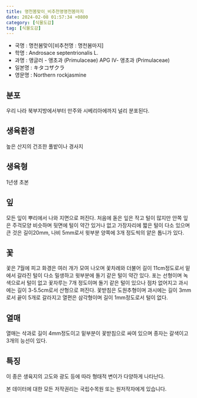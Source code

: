 ```yaml
---
title: 명천봄맞이_비추천명명천봄마지
date: 2024-02-08 01:57:34 +0800
category: [식물도감]
tag: [식물도감]
---
```




- 국명 : 명천봄맞이[비추천명 : 명천봄마지]
- 학명 : Androsace septentrionalis L.
- 과명 : 앵글러 - 앵초과 (Primulaceae) APG Ⅳ- 앵초과 (Primulaceae)
- 일본명 : キタコザクラ
- 영문명 : Northern rockjasmine


## 분포
우리 나라 북부지방에서부터 만주와 시베리아에까지 널리 분포된다.
## 생육환경
높은 산지의 건조한 풀밭이나 경사지 
## 생육형
1년생 초본
## 잎
모든 잎이 뿌리에서 나와 지면으로 퍼진다. 처음에 돋은 잎은 작고 털이 많지만 안쪽 잎은 주걱모양 비슷하며 뒷면에 털이 약간 있거나 없고 가장자리에 짧은 털이 다소 있으며 큰 것은 길이20mm, 나비 5mm로서 윗부분 양쪽에 3개 정도씩의 얕은 톱니가 있다.
## 꽃
꽃은 7월에 피고 화경은 여러 개가 모여 나오며 꽃차례와 더불어 길이 11cm정도로서 밑에서 갈라진 털이 다소 밀생하고 윗부분에 돌기 같은 털이 약간 있다. 포는 선형이며 녹색으로서 털이 없고 꽃자루는 7개 정도이며 돌기 같은 털이 있으나 점차 없어지고 과시에는 길이 3-5.5cm로서 산형으로 퍼진다. 꽃받침은 도원추형이며 과시에는 길이 3mm로서 끝이 5개로 갈라지고 열편은 삼각형이며 길이 1mm정도로서 털이 없다.
## 열매
열매는 삭과로 길이 4mm정도이고 밑부분이 꽃받침으로 싸여 있으며 종자는 갈색이고 3개의 능선이 있다.
## 특징
이 종은 생육지의 고도와 광도 등에 따라 형태적 변이가 다양하게 나타난다. 






본 데이터에 대한 모든 저작권리는 국립수목원 또는 원저작자에게 있습니다.
